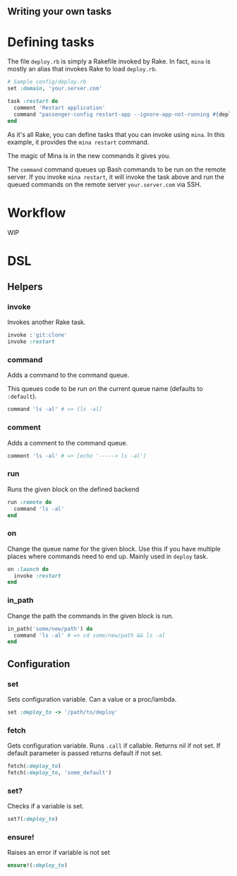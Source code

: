 Writing your own tasks
--------------------

# Defining tasks

The file `deploy.rb` is simply a Rakefile invoked by Rake. In fact, `mina` is
mostly an alias that invokes Rake to load `deploy.rb`.

``` ruby
# Sample config/deploy.rb
set :domain, 'your.server.com'

task :restart do
  comment 'Restart application'
  command "passenger-config restart-app --ignore-app-not-running #{deploy_to}"
end
```

As it's all Rake, you can define tasks that you can invoke using `mina`. In this
example, it provides the `mina restart` command.

The magic of Mina is in the new commands it gives you.

The `command` command queues up Bash commands to be run on the remote server.
If you invoke `mina restart`, it will invoke the task above and run the queued
commands on the remote server `your.server.com` via SSH.

# Workflow

WIP

# DSL

## Helpers

### invoke
Invokes another Rake task.

``` ruby
invoke :'git:clone'
invoke :restart
```

### command
Adds a command to the command queue.

This queues code to be run on the current queue name (defaults to `:default`).

``` ruby
command 'ls -al' # => [ls -al]
```

### comment
Adds a comment to the command queue.

``` ruby
comment 'ls -al' # => [echo '-----> ls -al']
```

### run
Runs the given block on the defined backend

``` ruby
run :remote do
  command 'ls -al'
end
```

### on
Change the queue name for the given block. Use this if you have multiple places where commands need to end up. Mainly used in `deploy` task.

``` ruby
on :launch do
  invoke :restart
end
```

### in_path
Change the path the commands in the given block is run.

``` ruby
in_path('some/new/path') do
  command 'ls -al' # => cd some/new/path && ls -al
end
```

## Configuration

### set
Sets configuration variable. Can a value or a proc/lambda.

``` ruby
set :deploy_to -> '/path/to/deploy'
```

### fetch
Gets configuration variable. Runs `.call` if callable.
Returns nil if not set. If default parameter is passed returns default if not set.

``` ruby
fetch(:deploy_to)
fetch(:deploy_to, 'some_default')
```

### set?
Checks if a variable is set.

``` ruby
set?(:deploy_to)
```

### ensure!
Raises an error if variable is not set

``` ruby
ensure!(:deploy_to)
```
